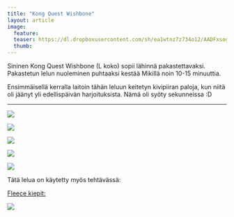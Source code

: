 ```yaml
---
title: "Kong Quest Wishbone"
layout: article
image:
  feature:
  teaser: https://dl.dropboxusercontent.com/sh/ea1wtnz7z734o12/AADFxsogjVVx51lOyzFsG9XQa/aktivointilelut/kongit/DSC35072-245px.jpg
  thumb:
---
```


Sininen Kong Quest Wishbone (L koko) sopii lähinnä pakastettavaksi. Pakastetun lelun nuoleminen puhtaaksi kestää Mikillä noin 10-15 minuuttia.

Ensimmäisellä kerralla laitoin tähän leluun keitetyn kivipiiran paloja, kun niitä oli jäänyt yli edellispäivän harjoituksista. Nämä oli syöty sekunneissa :D

---

[![](https://dl.dropboxusercontent.com/sh/ea1wtnz7z734o12/AACFOIXF2rxtor8hynw1WWwNa/aktivointilelut/kongit/DSC34912-800px.jpg)](https://dl.dropboxusercontent.com/sh/ea1wtnz7z734o12/AACUo0NUZHIeoB3CoIk1xqLLa/aktivointilelut/kongit/DSC34912.jpg)

[![](https://dl.dropboxusercontent.com/sh/ea1wtnz7z734o12/AABWoLYmpldKCzoKFmr5iKgKa/aktivointilelut/kongit/DSC34977-800px.jpg)](https://dl.dropboxusercontent.com/sh/ea1wtnz7z734o12/AACFZb9OyLPoghu2EwpgFerDa/aktivointilelut/kongit/DSC34977.jpg)

[![](https://dl.dropboxusercontent.com/sh/ea1wtnz7z734o12/AAAO3-OS-l1pQQVs4S6O-Fbma/aktivointilelut/kongit/DSC35072-800px.jpg)](https://dl.dropboxusercontent.com/sh/ea1wtnz7z734o12/AADcGPCASU_m-TT6NQ0vqOa0a/aktivointilelut/kongit/DSC35072.jpg)

[![](https://dl.dropboxusercontent.com/sh/ea1wtnz7z734o12/AAAg0jMwxjIu71aSfyVb7Gasa/aktivointilelut/kongit/DSC35101-800px.jpg)](https://dl.dropboxusercontent.com/sh/ea1wtnz7z734o12/AAB5JX1Z7Ovz6N3tASJpRtCXa/aktivointilelut/kongit/DSC35101.jpg)

[![](https://dl.dropboxusercontent.com/sh/ea1wtnz7z734o12/AAAvJrBLyE3cWGQr9pmam4M3a/aktivointilelut/kongit/DSC25949_2-800px.jpg)](https://dl.dropboxusercontent.com/sh/ea1wtnz7z734o12/AAC3mAwfCOGqcQXJbKJ79lf3a/aktivointilelut/kongit/DSC25949_2.jpg)

Tätä lelua on käytetty myös tehtävässä:

[Fleece kiepit:](http://minimuutti.com/aktivointi/fleecekiepit/)

[![](https://dl.dropboxusercontent.com/sh/ea1wtnz7z734o12/AADQNwBTbrzTttU0MWcmQ1R9a/aktivointi/fleecekiepit/DS06895-800px.jpg)](http://minimuutti.com/aktivointi/fleecekiepit/)
